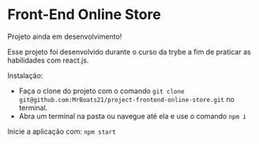 <h1>Front-End Online Store</h1>

Projeto ainda em desenvolvimento!

Esse projeto foi desenvolvido durante o curso da trybe a fim de praticar as habilidades com react.js.

Instalação:  

- Faça o clone do projeto com o comando `git clone git@github.com:MrBoats21/project-frontend-online-store.git` no terminal.
- Abra um terminal na pasta ou navegue até ela e use o comando `npm i`

Inicie a aplicação com:
  `npm start`
